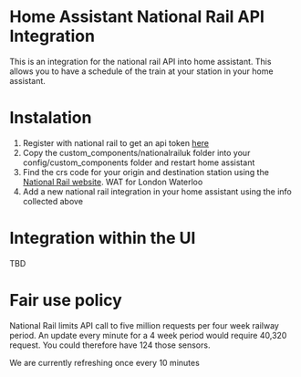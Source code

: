 # Home Assistant National Rail API Integration

This is an integration for the national rail API into home assistant.
This allows you to have a schedule of the train at your station in your home assistant.

# Instalation

1. Register with national rail to get an api token [here](http://realtime.nationalrail.co.uk/OpenLDBWSRegistration/)
2. Copy the custom_components/nationalrailuk folder into your config/custom_components folder and restart home assistant
3. Find the crs code for your origin and destination station using the [National Rail website](https://www.nationalrail.co.uk/). WAT for London Waterloo
4. Add a new national rail integration in your home assistant using the info collected above

# Integration within the UI

TBD

# Fair use policy

National Rail limits API call to five million requests per four week railway period.
An update every minute for a 4 week period would require 40,320 request. You could therefore have 124 those sensors.

We are currently refreshing once every 10 minutes